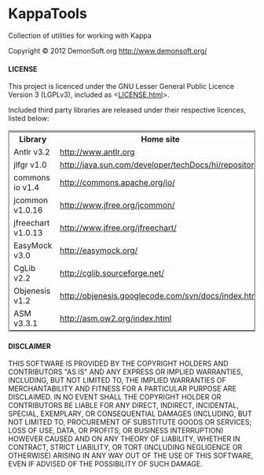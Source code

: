 KappaTools
==========

Collection of utilities for working with Kappa

Copyright &copy; 2012 DemonSoft.org
<a href="http://www.demonsoft.org/">http://www.demonsoft.org/</a>


<h4>LICENSE</h4>

<p>This project is licenced under the GNU Lesser General Public
Licence Version 3 (LGPLv3), included as &lt;<a href="LICENSE.html">LICENSE.html</a>&gt;.

Included third party libraries are released under their respective
licences, listed below:</p>

<table style="border: groove;">
    <tr>
        <th>Library</th>
        <th>Home site</th>
        <th>License</th>
    </tr>
    <tr>
        <td>Antlr v3.2</td>
        <td><a href="http://www.antlr.org">http://www.antlr.org</a></td>
        <td><a href="http://www.antlr.org/license.html">http://www.antlr.org/license.html</a></td>
    </tr>
    <tr>
        <td>jlfgr v1.0</td>
        <td><a
            href="http://java.sun.com/developer/techDocs/hi/repository/">http://java.sun.com/developer/techDocs/hi/repository/</a></td>
        <td>Included in archive</td>
    </tr>
    <tr>
        <td>commons io v1.4</td>
        <td><a href="http://commons.apache.org/io/">http://commons.apache.org/io/</a></td>
        <td><a href="http://commons.apache.org/io/license.html">http://commons.apache.org/io/license.html</a></td>
    </tr>
    <tr>
        <td>jcommon v1.0.16</td>
        <td><a href="http://www.jfree.org/jcommon/">http://www.jfree.org/jcommon/</a></td>
        <td><a href="http://www.gnu.org/licenses/lgpl.html">http://www.gnu.org/licenses/lgpl.html</a></td>
    </tr>
    <tr>
        <td>jfreechart v1.0.13</td>
        <td><a href="http://www.jfree.org/jfreechart/">http://www.jfree.org/jfreechart/</a></td>
        <td><a href="http://www.gnu.org/licenses/lgpl.html">http://www.gnu.org/licenses/lgpl.html</a></td>
    </tr>
    <tr>
        <td>EasyMock v3.0</td>
        <td><a href="http://easymock.org/">http://easymock.org/</a></td>
        <td><a href="http://easymock.org/License.html">http://easymock.org/License.html</a></td>
    </tr>
    <tr>
        <td>CgLib v2.2</td>
        <td><a href="http://cglib.sourceforge.net/">http://cglib.sourceforge.net/</a></td>
        <td><a href="http://www.apache.org/foundation/licence-FAQ.html">http://www.apache.org/foundation/licence-FAQ.html</a></td>
    </tr>
    <tr>
        <td>Objenesis v1.2</td>
        <td><a href="http://objenesis.googlecode.com/svn/docs/index.html">http://objenesis.googlecode.com/svn/docs/index.html</a></td>
        <td><a href="http://objenesis.googlecode.com/svn/docs/license.html">http://objenesis.googlecode.com/svn/docs/license.html</a></td>
    </tr>
    <tr>
        <td>ASM v3.3.1</td>
        <td><a href="http://asm.ow2.org/index.html">http://asm.ow2.org/index.html</a></td>
        <td><a href="http://asm.ow2.org/license.html">http://asm.ow2.org/license.html</a></td>
    </tr>
</table>



<h4>DISCLAIMER</h4>

<p>THIS SOFTWARE IS PROVIDED BY THE COPYRIGHT HOLDERS AND
CONTRIBUTORS "AS IS" AND ANY EXPRESS OR IMPLIED WARRANTIES, INCLUDING,
BUT NOT LIMITED TO, THE IMPLIED WARRANTIES OF MERCHANTABILITY AND
FITNESS FOR A PARTICULAR PURPOSE ARE DISCLAIMED. IN NO EVENT SHALL THE
COPYRIGHT HOLDER OR CONTRIBUTORS BE LIABLE FOR ANY DIRECT, INDIRECT,
INCIDENTAL, SPECIAL, EXEMPLARY, OR CONSEQUENTIAL DAMAGES (INCLUDING, BUT
NOT LIMITED TO, PROCUREMENT OF SUBSTITUTE GOODS OR SERVICES; LOSS OF
USE, DATA, OR PROFITS; OR BUSINESS INTERRUPTION) HOWEVER CAUSED AND ON
ANY THEORY OF LIABILITY, WHETHER IN CONTRACT, STRICT LIABILITY, OR TORT
(INCLUDING NEGLIGENCE OR OTHERWISE) ARISING IN ANY WAY OUT OF THE USE OF
THIS SOFTWARE, EVEN IF ADVISED OF THE POSSIBILITY OF SUCH DAMAGE.</p>


